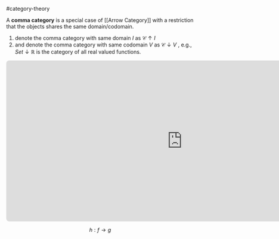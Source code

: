 #category-theory 

A **comma category** is a special case of [[Arrow Category]] with a restriction that the objects shares the same domain/codomain.
1. denote the comma category with same domain $I$ as $\mathscr C \uparrow I$
2. and denote the comma category with same codomain $V$ as $\mathscr C \downarrow V$ , e.g., $Set\downarrow \mathbb R$  is the category of all real valued functions.

<iframe class="quiver-embed" src="https://q.uiver.app/?q=WzAsNixbMCwwLCJBIl0sWzIsMCwiQiJdLFsxLDIsIkMiXSxbNCwwLCJBIl0sWzYsMCwiQiJdLFs1LDIsIkMiXSxbMCwyLCJnIl0sWzAsMSwiZiIsMl0sWzEsMiwiaCIsMl0sWzMsNCwiZiJdLFs1LDQsImciLDJdLFszLDUsImgiLDJdXQ==&embed" width="944" height="432" style="border-radius: 8px; border: none;"></iframe>

$$
h : f \to g
$$



